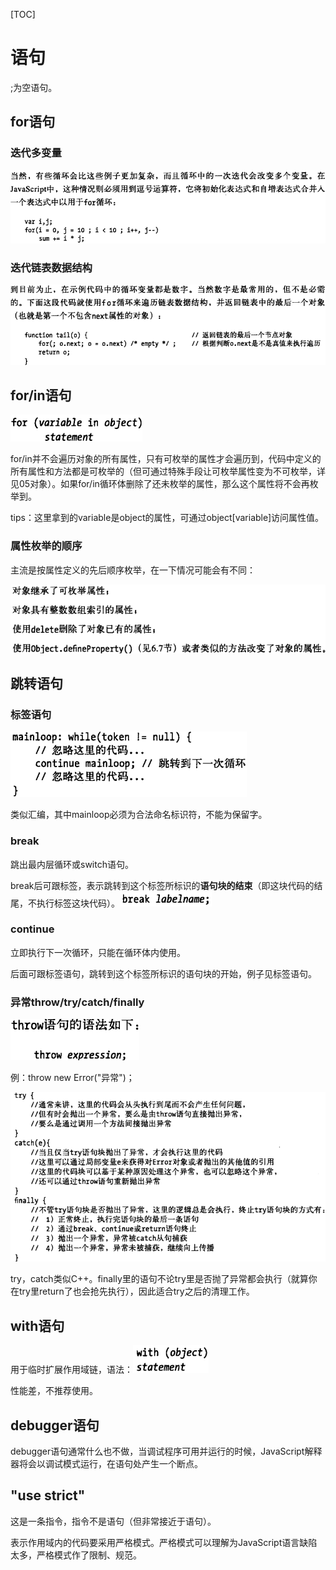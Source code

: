 [TOC]

# 语句

;为空语句。

## for语句

### 迭代多变量

![image-20230226164258135](assets/image-20230226164258135.png)

### 迭代链表数据结构

![image-20230226164416929](assets/image-20230226164416929.png)

## for/in语句

![image-20230226171939074](assets/image-20230226171939074.png)

for/in并不会遍历对象的所有属性，只有可枚举的属性才会遍历到，代码中定义的所有属性和方法都是可枚举的（但可通过特殊手段让可枚举属性变为不可枚举，详见05对象）。如果for/in循环体删除了还未枚举的属性，那么这个属性将不会再枚举到。

tips：这里拿到的variable是object的属性，可通过object[variable]访问属性值。

### 属性枚举的顺序

主流是按属性定义的先后顺序枚举，在一下情况可能会有不同：

![image-20230226172912142](assets/image-20230226172912142.png)

## 跳转语句

### 标签语句

![image-20230226173139359](assets/image-20230226173139359.png)

类似汇编，其中mainloop必须为合法命名标识符，不能为保留字。

### break

跳出最内层循环或switch语句。

break后可跟标签，表示跳转到这个标签所标识的**语句块的结束**（即这块代码的结尾，不执行标签这块代码）。![image-20230226173703104](assets/image-20230226173703104.png)

### continue

立即执行下一次循环，只能在循环体内使用。

后面可跟标签语句，跳转到这个标签所标识的语句块的开始，例子见标签语句。

### 异常throw/try/catch/finally

![image-20230226194427601](assets/image-20230226194427601.png)

例：throw new Error("异常")；

![image-20230226194641434](assets/image-20230226194641434.png)

try，catch类似C++。finally里的语句不论try里是否抛了异常都会执行（就算你在try里return了也会抢先执行），因此适合try之后的清理工作。

## with语句

用于临时扩展作用域链，语法：![image-20230226195757938](assets/image-20230226195757938.png)

性能差，不推荐使用。

## debugger语句

debugger语句通常什么也不做，当调试程序可用并运行的时候，JavaScript解释器将会以调试模式运行，在语句处产生一个断点。

<script>
    function f(o) {
        let a = 3;
        if (o === undefined) {
            debugger;//用于临时调试
            ...//函数其他部分
        }
    }
    f();
</script>

## "use strict"

这是一条指令，指令不是语句（但非常接近于语句）。

表示作用域内的代码要采用严格模式。严格模式可以理解为JavaScript语言缺陷太多，严格模式作了限制、规范。